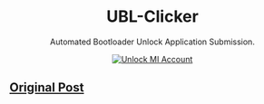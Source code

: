<div align="center">

# UBL-Clicker
Automated Bootloader Unlock Application Submission.

[![Unlock MI Account](https://github.com/Norikimika/UBL-Clicker/actions/workflows/unlock_mi_account.yml/badge.svg)](https://github.com/Norikimika/UBL-Clicker/actions/workflows/unlock_mi_account.yml)

</div>

## [Original Post](https://4pda.to/forum/index.php?showtopic=721838&view=findpost&p=133301054)
